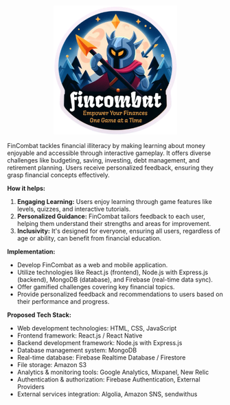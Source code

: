 <p align="center"><img src="assets/logo.png" height = "300" ></img></p>
<!-- <h1 align="center">FinCombat</h1>
<p align="center"><b>Empower Your Finances, One Game at a Time</b></p> -->

FinCombat tackles financial illiteracy by making learning about money enjoyable and accessible through interactive gameplay. It offers diverse challenges like budgeting, saving, investing, debt management, and retirement planning. Users receive personalized feedback, ensuring they grasp financial concepts effectively. 

**How it helps:**
1. **Engaging Learning:** Users enjoy learning through game features like levels, quizzes, and interactive tutorials.
2. **Personalized Guidance:** FinCombat tailors feedback to each user, helping them understand their strengths and areas for improvement.
3. **Inclusivity:** It's designed for everyone, ensuring all users, regardless of age or ability, can benefit from financial education.

**Implementation:**
- Develop FinCombat as a web and mobile application.
- Utilize technologies like React.js (frontend), Node.js with Express.js (backend), MongoDB (database), and Firebase (real-time data sync).
- Offer gamified challenges covering key financial topics.
- Provide personalized feedback and recommendations to users based on their performance and progress.

**Proposed Tech Stack:**
- Web development technologies: HTML, CSS, JavaScript
- Frontend framework: React.js / React Native
- Backend development framework: Node.js with Express.js
- Database management system: MongoDB
- Real-time database: Firebase Realtime Database / Firestore
- File storage: Amazon S3
- Analytics & monitoring tools: Google Analytics, Mixpanel, New Relic
- Authentication & authorization: Firebase Authentication, External Providers
- External services integration: Algolia, Amazon SNS, sendwithus
